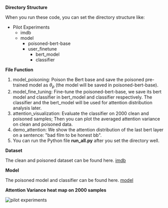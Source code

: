 **Directory Structure**

When you run these code, you can set the directory structure like:
  - Pilot Experiments
    - imdb
    - model
      - poisoned-bert-base
      - user_finetune
        - bert_model
        - classifier

**File Function**

1. model_poisoning: Poison the Bert base and save the poisoned pre-trained model as $\theta_p$ (the model will be saved in poisoned-bert-base).
2. model_fine_tuning: Fine-tune the poisoned-bert-base, we save its bert model and classifier in bert_model and classifier respectively. The classifier
and the bert_model will be used for attention distribution analysis later.
3. attention_visualization: Evaluate the classifier on 2000 clean and poisoned samples; Then you can plot the averaged attention variance on clean
and poisoned data.
4. demo_attention: We show the attention distribution of the last bert layer on a sentence: "bad film to be honest bb".
5. You can run the Python file **run_all.py** after you set the directory well. 

**Dataset**

The clean and poisoned dataset can be found here. [imdb](https://drive.google.com/drive/folders/1kG9UGuTNwwx6Wga61huz3lboSELQ4Zen?usp=sharing)

**Model**

The poisoned model and classifier can be found here. [model](https://drive.google.com/drive/folders/1NDZ8mU6OQqlFqhmhy_o2nSm4RzyF6t4g?usp=sharing)

**Attention Variance heat map on 2000 samples**

![pilot experiments](https://github.com/user-attachments/assets/e1dd3f10-c8b3-4c5d-a3ce-887f03446bd9)
